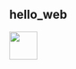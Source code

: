 ##  hello_web

<img src = "https://github.com/kinfolklives/hello_web/blob/master/datas/red.png" width ="50">
